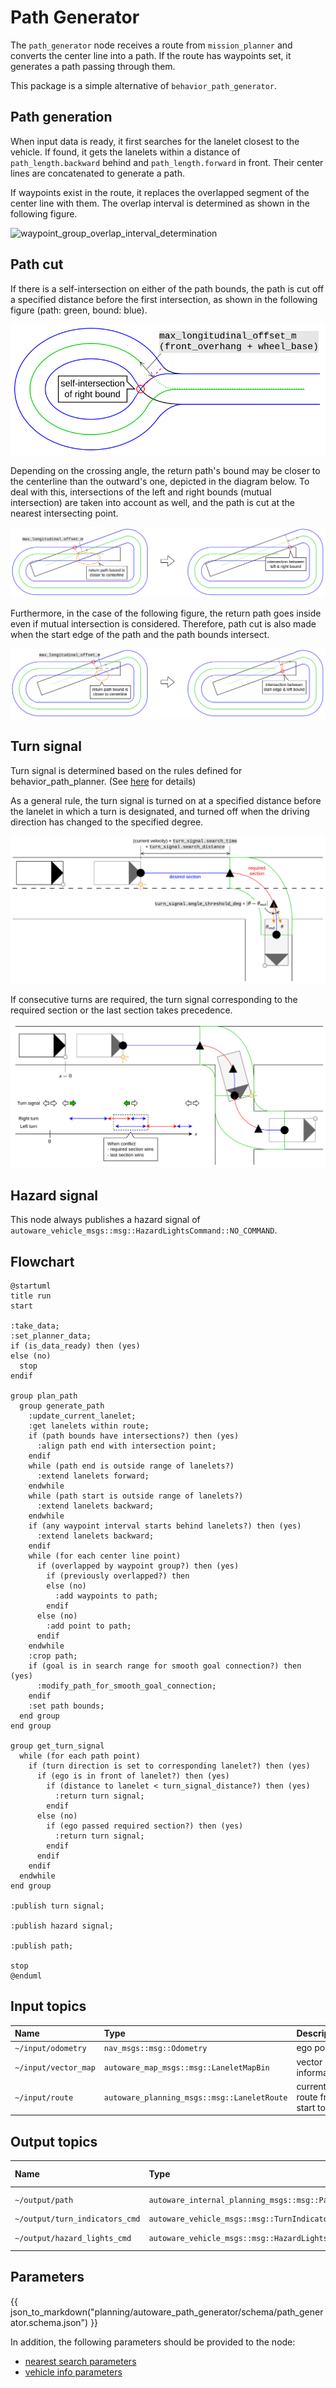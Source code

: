 # Path Generator

The `path_generator` node receives a route from `mission_planner` and converts the center line into a path.
If the route has waypoints set, it generates a path passing through them.

This package is a simple alternative of `behavior_path_generator`.

## Path generation

When input data is ready, it first searches for the lanelet closest to the vehicle.
If found, it gets the lanelets within a distance of `path_length.backward` behind and `path_length.forward` in front.
Their center lines are concatenated to generate a path.

If waypoints exist in the route, it replaces the overlapped segment of the center line with them.
The overlap interval is determined as shown in the following figure.

![waypoint_group_overlap_interval_determination](./media/waypoint_group_overlap_interval_determination.drawio.svg)

## Path cut

If there is a self-intersection on either of the path bounds, the path is cut off a specified distance before the first intersection, as shown in the following figure (path: green, bound: blue).

![path_cut_self_intersection](./media/path_cut_self_intersection.drawio.svg)

Depending on the crossing angle, the return path's bound may be closer to the centerline than the outward's one, depicted in the diagram below. To deal with this, intersections of the left and right bounds (mutual intersection) are taken into account as well, and the path is cut at the nearest intersecting point.

![path_cut_mutual_intersection](./media/path_cut_mutual_intersection.drawio.svg)

Furthermore, in the case of the following figure, the return path goes inside even if mutual intersection is considered. Therefore, path cut is also made when the start edge of the path and the path bounds intersect.

![path_cut_start_edge_intersection](./media/path_cut_start_edge_intersection.drawio.svg)

## Turn signal

Turn signal is determined based on the rules defined for behavior_path_planner. (See [here](https://autowarefoundation.github.io/autoware_universe/main/planning/behavior_path_planner/autoware_behavior_path_planner_common/docs/behavior_path_planner_turn_signal_design/) for details)

As a general rule, the turn signal is turned on at a specified distance before the lanelet in which a turn is designated, and turned off when the driving direction has changed to the specified degree.

![turn_signal_sections](./media/turn_signal_sections.drawio.svg)

If consecutive turns are required, the turn signal corresponding to the required section or the last section takes precedence.

![turn_signal_conflict](./media/turn_signal_conflict.drawio.svg)

## Hazard signal

This node always publishes a hazard signal of `autoware_vehicle_msgs::msg::HazardLightsCommand::NO_COMMAND`.

## Flowchart

```plantuml
@startuml
title run
start

:take_data;
:set_planner_data;
if (is_data_ready) then (yes)
else (no)
  stop
endif

group plan_path
  group generate_path
    :update_current_lanelet;
    :get lanelets within route;
    if (path bounds have intersections?) then (yes)
      :align path end with intersection point;
    endif
    while (path end is outside range of lanelets?)
      :extend lanelets forward;
    endwhile
    while (path start is outside range of lanelets?)
      :extend lanelets backward;
    endwhile
    if (any waypoint interval starts behind lanelets?) then (yes)
      :extend lanelets backward;
    endif
    while (for each center line point)
      if (overlapped by waypoint group?) then (yes)
        if (previously overlapped?) then
        else (no)
          :add waypoints to path;
        endif
      else (no)
        :add point to path;
      endif
    endwhile
    :crop path;
    if (goal is in search range for smooth goal connection?) then (yes)
      :modify_path_for_smooth_goal_connection;
    endif
    :set path bounds;
  end group
end group

group get_turn_signal
  while (for each path point)
    if (turn direction is set to corresponding lanelet?) then (yes)
      if (ego is in front of lanelet?) then (yes)
        if (distance to lanelet < turn_signal_distance?) then (yes)
          :return turn signal; 
        endif
      else (no)
        if (ego passed required section?) then (yes)
          :return turn signal;
        endif
      endif
    endif
  endwhile
end group

:publish turn signal;

:publish hazard signal;

:publish path;

stop
@enduml
```

## Input topics

| Name                 | Type                                        | Description                      |
| :------------------- | :------------------------------------------ | :------------------------------- |
| `~/input/odometry`   | `nav_msgs::msg::Odometry`                   | ego pose                         |
| `~/input/vector_map` | `autoware_map_msgs::msg::LaneletMapBin`     | vector map information           |
| `~/input/route`      | `autoware_planning_msgs::msg::LaneletRoute` | current route from start to goal |

## Output topics

| Name                           | Type                                                   | Description    | QoS Durability |
| :----------------------------- | :----------------------------------------------------- | :------------- | :------------- |
| `~/output/path`                | `autoware_internal_planning_msgs::msg::PathWithLaneId` | generated path | `volatile`     |
| `~/output/turn_indicators_cmd` | `autoware_vehicle_msgs::msg::TurnIndicatorsCommand`    | turn signal    | `volatile`     |
| `~/output/hazard_lights_cmd`   | `autoware_vehicle_msgs::msg::HazardLightsCommand`      | hazard signal  | `volatile`     |

## Parameters

{{ json_to_markdown("planning/autoware_path_generator/schema/path_generator.schema.json") }}

In addition, the following parameters should be provided to the node:

- [nearest search parameters](https://github.com/autowarefoundation/autoware_launch/blob/main/autoware_launch/config/planning/scenario_planning/common/nearest_search.param.yaml)
- [vehicle info parameters](https://github.com/autowarefoundation/sample_vehicle_launch/blob/main/sample_vehicle_description/config/vehicle_info.param.yaml)
